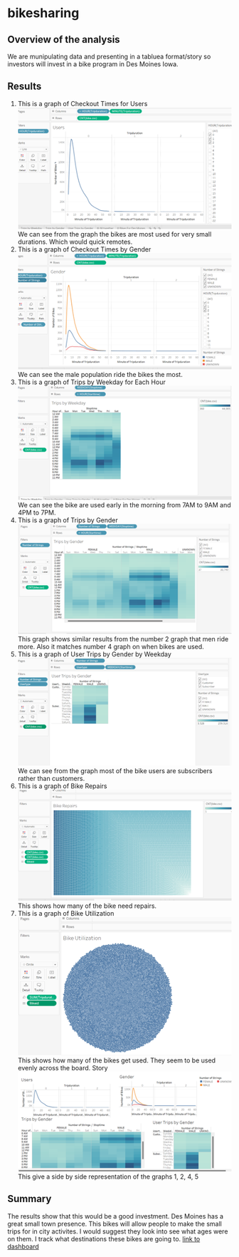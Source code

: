 # bikesharing
## Overview of the analysis
We are munipulating data and presenting in a tabluea format/story so investors will invest in a bike program in Des Moines Iowa.
## Results
1. This is a graph of Checkout Times for Users <br/>
![Pic1](Resources/Pic1.png)<br/>
We can see from the graph the bikes are most used for very small durations. Which would quick remotes. <br/>
2. This is a graph of Checkout Times by Gender <br/>
![Pic2](Resources/Pic2.png)<br/>
We can see the male population ride the bikes the most. <br/> 
3. This is a graph of Trips by Weekday for Each Hour <br/>
![Pic3](Resources/Pic3.png)<br/>
We can see the bike are used early in the morning from 7AM to 9AM and 4PM to 7PM. <br/>
4. This is a graph of Trips by Gender <br/>
![Pic4](Resources/Pic4.png)<br/>
This graph shows similar results from the number 2 graph that men ride more. Also it matches number 4 graph on when bikes are used. <br/>
5. This is a graph of User Trips by Gender by Weekday <br/>
![Pic5](Resources/Pic5.png)<br/>
We can see from the graph most of the bike users are subscribers rather than customers. <br/>
6. This is a graph of Bike Repairs <br/>
![bikerepair](Resources/bikerepair.png)<br/>
This shows how many of the bike need repairs.
7. This is a graph of Bike Utilization <br/>
![bikeutilization](Resources/bikeutilization.png)<br/>
This shows how many of the bikes get used. They seem to be used evenly across the board. 
Story <br/>
![storypic](Resources/storypic.png)<br/>
This give a side by side representation of the graphs 1, 2, 4, 5

## Summary
The results show that this would be a good investment. Des Moines has a great small town presence. This bikes will allow people to make the small trips for in city activites. I would suggest they look into see what ages were on them. I track what destinations these bikes are going to. 
[link to dashboard](https://public.tableau.com/app/profile/brian.scherping/viz/ChallengeProblem/UserTripsbyGender?publish=yes)
